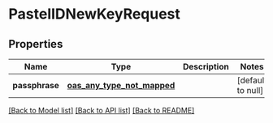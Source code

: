 # PastelIDNewKeyRequest
## Properties

| Name | Type | Description | Notes |
|------------ | ------------- | ------------- | -------------|
| **passphrase** | [**oas_any_type_not_mapped**](.md) |  | [default to null] |

[[Back to Model list]](../README.md#documentation-for-models) [[Back to API list]](../README.md#documentation-for-api-endpoints) [[Back to README]](../README.md)

